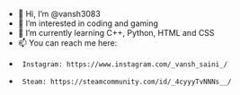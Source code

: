 - 👋 Hi, I’m @vansh3083
- 👀 I’m interested in coding and gaming
- 🌱 I’m currently learning C++, Python, HTML and CSS
- 📫 You can reach me here: 
-      Instagram: https://www.instagram.com/_vansh_saini_/
-      Steam: https://steamcommunity.com/id/_4cyyyTvNNNs__/
